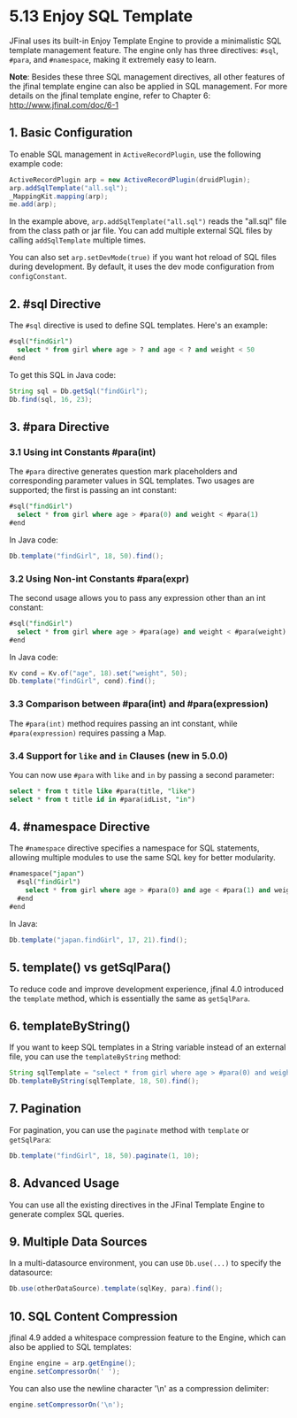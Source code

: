# 5.13 Enjoy SQL Template

JFinal uses its built-in Enjoy Template Engine to provide a minimalistic SQL template management feature. The engine only has three directives: `#sql`, `#para`, and `#namespace`, making it extremely easy to learn.

**Note**: Besides these three SQL management directives, all other features of the jfinal template engine can also be applied in SQL management. For more details on the jfinal template engine, refer to Chapter 6: http://www.jfinal.com/doc/6-1

## 1. Basic Configuration
To enable SQL management in `ActiveRecordPlugin`, use the following example code:

```java
ActiveRecordPlugin arp = new ActiveRecordPlugin(druidPlugin);
arp.addSqlTemplate("all.sql");
_MappingKit.mapping(arp);
me.add(arp);
```

In the example above, `arp.addSqlTemplate("all.sql")` reads the "all.sql" file from the class path or jar file. You can add multiple external SQL files by calling `addSqlTemplate` multiple times. 

You can also set `arp.setDevMode(true)` if you want hot reload of SQL files during development. By default, it uses the dev mode configuration from `configConstant`.

## 2. #sql Directive
The `#sql` directive is used to define SQL templates. Here's an example:

```sql
#sql("findGirl")
  select * from girl where age > ? and age < ? and weight < 50
#end
```

To get this SQL in Java code:

```java
String sql = Db.getSql("findGirl");
Db.find(sql, 16, 23);
```

## 3. #para Directive

### 3.1 Using int Constants #para(int)
The `#para` directive generates question mark placeholders and corresponding parameter values in SQL templates. Two usages are supported; the first is passing an int constant:

```sql
#sql("findGirl")
  select * from girl where age > #para(0) and weight < #para(1)
#end
```

In Java code:

```java
Db.template("findGirl", 18, 50).find();
```

### 3.2 Using Non-int Constants #para(expr)
The second usage allows you to pass any expression other than an int constant:

```sql
#sql("findGirl")
  select * from girl where age > #para(age) and weight < #para(weight)
#end
```

In Java code:

```java
Kv cond = Kv.of("age", 18).set("weight", 50);
Db.template("findGirl", cond).find();
```

### 3.3 Comparison between #para(int) and #para(expression)
The `#para(int)` method requires passing an int constant, while `#para(expression)` requires passing a Map.

### 3.4 Support for `like` and `in` Clauses (new in 5.0.0)
You can now use `#para` with `like` and `in` by passing a second parameter:

```sql
select * from t title like #para(title, "like")
select * from t title id in #para(idList, "in")
```

## 4. #namespace Directive
The `#namespace` directive specifies a namespace for SQL statements, allowing multiple modules to use the same SQL key for better modularity.

```sql
#namespace("japan")
  #sql("findGirl")
    select * from girl where age > #para(0) and age < #para(1) and weight < 50
  #end
#end
```

In Java:

```java
Db.template("japan.findGirl", 17, 21).find();
```

## 5. template() vs getSqlPara()
To reduce code and improve development experience, jfinal 4.0 introduced the `template` method, which is essentially the same as `getSqlPara`.

## 6. templateByString()
If you want to keep SQL templates in a String variable instead of an external file, you can use the `templateByString` method:

```java
String sqlTemplate = "select * from girl where age > #para(0) and weight < #para(1)";
Db.templateByString(sqlTemplate, 18, 50).find();
```

## 7. Pagination
For pagination, you can use the `paginate` method with `template` or `getSqlPara`:

```java
Db.template("findGirl", 18, 50).paginate(1, 10);
```

## 8. Advanced Usage
You can use all the existing directives in the JFinal Template Engine to generate complex SQL queries.

## 9. Multiple Data Sources
In a multi-datasource environment, you can use `Db.use(...)` to specify the datasource:

```java
Db.use(otherDataSource).template(sqlKey, para).find();
```

## 10. SQL Content Compression
jfinal 4.9 added a whitespace compression feature to the Engine, which can also be applied to SQL templates:

```java
Engine engine = arp.getEngine();
engine.setCompressorOn(' ');
```

You can also use the newline character '\n' as a compression delimiter:

```java
engine.setCompressorOn('\n');
```
